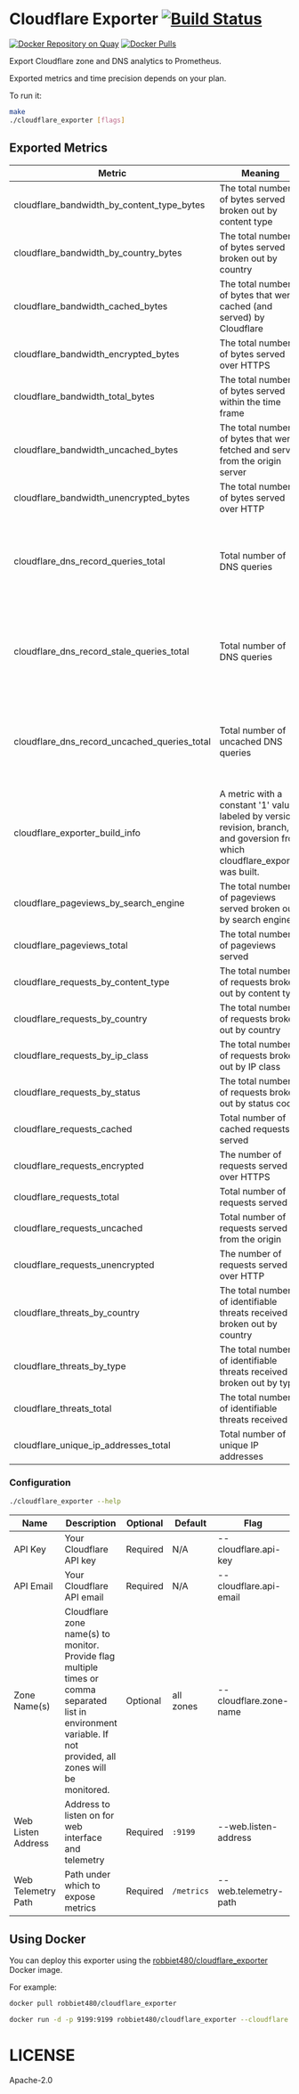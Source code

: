# Cloudflare Exporter [![Build Status](https://travis-ci.org/robbiet480/cloudflare_exporter.svg)][travis]

[![Docker Repository on Quay](https://quay.io/repository/robbiet480/cloudflare_exporter/status)][quay]
[![Docker Pulls](https://img.shields.io/docker/pulls/robbiet480/cloudflare_exporter.svg?maxAge=604800)][hub]

Export Cloudflare zone and DNS analytics to Prometheus.

Exported metrics and time precision depends on your plan.

To run it:

```bash
make
./cloudflare_exporter [flags]
```

## Exported Metrics

| Metric | Meaning | Labels |
| ------ | ------- | ------ |
| cloudflare_bandwidth_by_content_type_bytes | The total number of bytes served broken out by content type | `zone_id`, `zone_name`, `content_type`
| cloudflare_bandwidth_by_country_bytes | The total number of bytes served broken out by country | `zone_id`, `zone_name`, `country_code`
| cloudflare_bandwidth_cached_bytes | The total number of bytes that were cached (and served) by Cloudflare | `zone_id`, `zone_name`
| cloudflare_bandwidth_encrypted_bytes | The total number of bytes served over HTTPS | `zone_id`, `zone_name`
| cloudflare_bandwidth_total_bytes | The total number of bytes served within the time frame | `zone_id`, `zone_name`
| cloudflare_bandwidth_uncached_bytes | The total number of bytes that were fetched and served from the origin server | `zone_id`, `zone_name`
| cloudflare_bandwidth_unencrypted_bytes | The total number of bytes served over HTTP | `zone_id`, `zone_name`
| cloudflare_dns_record_queries_total | Total number of DNS queries | `zone_id`, `zone_name`, `query_name`, `response_code`, `origin`, `tcp`, `ip_version`, `colo_name`, `query_type`
| cloudflare_dns_record_stale_queries_total | Total number of DNS queries | `zone_id`, `zone_name`, `query_name`, `response_code`, `origin`, `tcp`, `ip_version`, `colo_name`, `query_type`
| cloudflare_dns_record_uncached_queries_total | Total number of uncached DNS queries | `zone_id`, `zone_name`, `query_name`, `response_code`, `origin`, `tcp`, `ip_version`, `colo_name`, `query_type`
| cloudflare_exporter_build_info | A metric with a constant '1' value labeled by version, revision, branch, and goversion from which cloudflare_exporter was built. | `zone_id`, `zone_name`
| cloudflare_pageviews_by_search_engine | The total number of pageviews served broken out by search engine | `zone_id`, `zone_name`
| cloudflare_pageviews_total | The total number of pageviews served | `zone_id`, `zone_name`
| cloudflare_requests_by_content_type | The total number of requests broken out by content type | `zone_id`, `zone_name`, `content_type`
| cloudflare_requests_by_country | The total number of requests broken out by country | `zone_id`, `zone_name`, `country_code`
| cloudflare_requests_by_ip_class | The total number of requests broken out by IP class | `zone_id`, `zone_name`, `ip_class`
| cloudflare_requests_by_status | The total number of requests broken out by status code | `zone_id`, `zone_name`, `status_code`
| cloudflare_requests_cached | Total number of cached requests served | `zone_id`, `zone_name`
| cloudflare_requests_encrypted | The number of requests served over HTTPS | `zone_id`, `zone_name`
| cloudflare_requests_total | Total number of requests served | `zone_id`, `zone_name`
| cloudflare_requests_uncached | Total number of requests served from the origin | `zone_id`, `zone_name`
| cloudflare_requests_unencrypted | The number of requests served over HTTP | `zone_id`, `zone_name`
| cloudflare_threats_by_country | The total number of identifiable threats received broken out by country | `zone_id`, `zone_name`, `country_code`
| cloudflare_threats_by_type | The total number of identifiable threats received broken out by type | `zone_id`, `zone_name`, `type`
| cloudflare_threats_total | The total number of identifiable threats received | `zone_id`, `zone_name`
| cloudflare_unique_ip_addresses_total | Total number of unique IP addresses | `zone_id`, `zone_name`

### Configuration

```bash
./cloudflare_exporter --help
```

| Name | Description | Optional | Default | Flag | Environment Variable |
|--------------------|----------------------------------------------------------------------------------------------------------------------------------------------------------------|----------|------------|------------------------|-----------------------------------------|
| API Key | Your Cloudflare API key | Required | N/A | --cloudflare.api-key | CLOUDFLARE_EXPORTER_API_KEY |
| API Email | Your Cloudflare API email | Required | N/A | --cloudflare.api-email | CLOUDFLARE_EXPORTER_API_EMAIL |
| Zone Name(s) | Cloudflare zone name(s) to monitor. Provide flag multiple times or comma separated list in environment variable. If not provided, all zones will be monitored. | Optional | all zones | --cloudflare.zone-name |  CLOUDFLARE_EXPORTER_ZONE_NAME |
| Web Listen Address | Address to listen on for web interface and telemetry | Required | `:9199` | --web.listen-address | CLOUDFLARE_EXPORTER_WEB_LISTEN_ADDRESS |
| Web Telemetry Path | Path under which to expose metrics | Required | `/metrics` | --web.telemetry-path |  CLOUDFLARE_EXPORTER_WEB_TELEMETRY_PATH |

## Using Docker

You can deploy this exporter using the [robbiet480/cloudflare_exporter](https://registry.hub.docker.com/u/robbiet480/cloudflare_exporter/) Docker image.

For example:

```bash
docker pull robbiet480/cloudflare_exporter

docker run -d -p 9199:9199 robbiet480/cloudflare_exporter --cloudflare.api-key=myapikey --cloudflare.api-email=me@domain.name
```

# LICENSE

Apache-2.0

[hub]: https://hub.docker.com/r/robbiet480/cloudflare_exporter/
[travis]: https://travis-ci.org/robbiet480/cloudflare_exporter
[quay]: https://quay.io/repository/robbiet480/cloudflare_exporter
